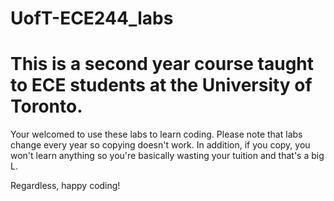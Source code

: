 # UofT-ECE244_labs
# This is a second year course taught to ECE students at the University of Toronto.

Your welcomed to use these labs to learn coding. Please note that labs change every year so copying doesn't work. In addition, if you copy, you won't learn anything so you're basically wasting your tuition and that's a big L.

Regardless, happy coding!

